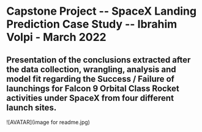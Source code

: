 # Capstone Project  -- SpaceX Landing Prediction Case Study  -- Ibrahim Volpi - March 2022


## Presentation of the conclusions extracted after the data collection, wrangling, analysis and model fit  regarding the Success / Failure of launchings for Falcon 9  Orbital Class Rocket activities under SpaceX from four different launch sites.

![AVATAR](image for readme.jpg)
